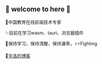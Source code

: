 ## 👋 welcome to here 👋

🤔中国教育在线前端技术专家

✨目前在学习wasm、tauri、浏览器插件

💬保持学习，保持清醒，保持谦卑，⚡⚡Fighting

💬[华洛的博客](https://www.900t.cn)



